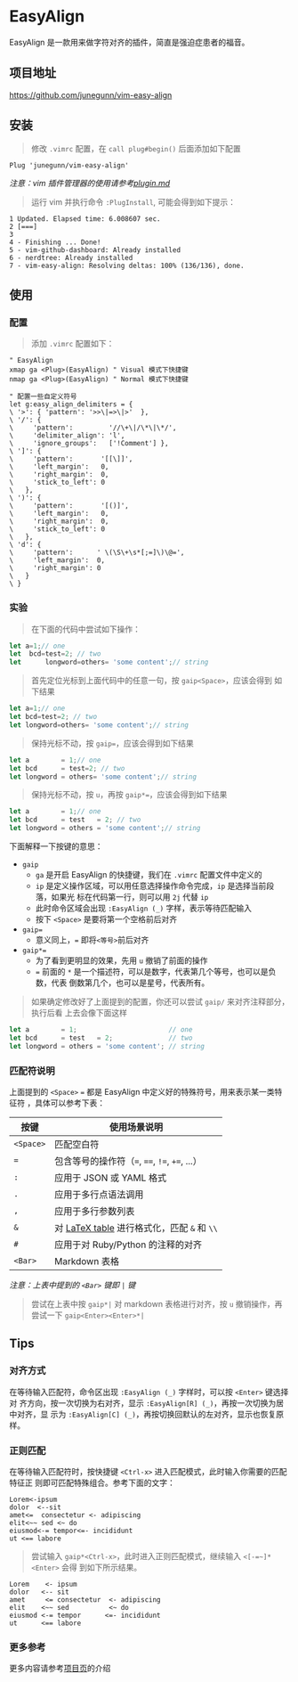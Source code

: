 # EasyAlign

EasyAlign 是一款用来做字符对齐的插件，简直是强迫症患者的福音。

## 项目地址

https://github.com/junegunn/vim-easy-align

## 安装

> 修改 `.vimrc` 配置，在 `call plug#begin()` 后面添加如下配置

```vim
Plug 'junegunn/vim-easy-align'
```

_注意：vim 插件管理器的使用请参考[plugin.md](../plugin.md#插件管理)_

> 运行 vim 并执行命令 `:PlugInstall`, 可能会得到如下提示：
>
```
1 Updated. Elapsed time: 6.008607 sec.
2 [===]
3
4 - Finishing ... Done!
5 - vim-github-dashboard: Already installed
6 - nerdtree: Already installed
7 - vim-easy-align: Resolving deltas: 100% (136/136), done.
```

## 使用

### 配置

> 添加 `.vimrc` 配置如下：

```vim
" EasyAlign
xmap ga <Plug>(EasyAlign) " Visual 模式下快捷键
nmap ga <Plug>(EasyAlign) " Normal 模式下快捷键

" 配置一些自定义符号
let g:easy_align_delimiters = {
\ '>': { 'pattern': '>>\|=>\|>'  },
\ '/': {
\     'pattern':         '//\+\|/\*\|\*/',
\     'delimiter_align': 'l',
\     'ignore_groups':   ['!Comment'] },
\ ']': {
\     'pattern':       '[[\]]',
\     'left_margin':   0,
\     'right_margin':  0,
\     'stick_to_left': 0
\   },
\ ')': {
\     'pattern':       '[()]',
\     'left_margin':   0,
\     'right_margin':  0,
\     'stick_to_left': 0
\   },
\ 'd': {
\     'pattern':      ' \(\S\+\s*[;=]\)\@=',
\     'left_margin':  0,
\     'right_margin': 0
\   }
\ }
```

### 实验

> 在下面的代码中尝试如下操作：

```javascript
let a=1;// one
let  bcd=test=2; // two
let      longword=others= 'some content';// string
```

> 首先定位光标到上面代码中的任意一句，按 `gaip<Space>`，应该会得到
> 如下结果

```javascript
let a=1;// one
let bcd=test=2; // two
let longword=others= 'some content';// string
```

> 保持光标不动，按 `gaip=`，应该会得到如下结果

```javascript
let a        = 1;// one
let bcd      = test=2; // two
let longword = others= 'some content';// string
```

> 保持光标不动，按 `u`，再按 `gaip*=`，应该会得到如下结果

```javascript
let a        = 1;// one
let bcd      = test   = 2; // two
let longword = others = 'some content';// string
```

下面解释一下按键的意思：

- `gaip `
  - `ga` 是开启 EasyAlign 的快捷键，我们在 `.vimrc` 配置文件中定义的
  - `ip` 是定义操作区域，可以用任意选择操作命令完成，`ip` 是选择当前段落，如果光
  标在代码第一行，则可以用 `2j` 代替 `ip`
  - 此时命令区域会出现 `:EasyAlign (_)` 字样，表示等待匹配输入
  - 按下 `<Space>` 是要将第一个空格前后对齐
- `gaip=`
  - 意义同上，`=` 即将`<等号>`前后对齐
- `gaip*=`
  - 为了看到更明显的效果，先用 `u` 撤销了前面的操作
  - `=` 前面的  `*` 是一个描述符，可以是数字，代表第几个等号，也可以是负数，代表
  倒数第几个，也可以是星号，代表所有。

> 如果确定修改好了上面提到的配置，你还可以尝试 `gaip/` 来对齐注释部分，执行后看
> 上去会像下面这样

```javascript
let a        = 1;                       // one
let bcd      = test   = 2;              // two
let longword = others = 'some content'; // string
```

### 匹配符说明

上面提到的 `<Space>` `=` 都是 EasyAlign 中定义好的特殊符号，用来表示某一类特征符
，具体可以参考下表：

| 按键 | 使用场景说明 |
| --- | --- |
| `<Space>` | 匹配空白符  |
| `=` | 包含等号的操作符（`=`, `==`, `!=`, `+=`, ...） |
| `:` | 应用于 JSON 或 YAML 格式 |
| `.` | 应用于多行点语法调用 |
| `,` | 应用于多行参数列表 |
| `&` | 对 [LaTeX table](https://en.wikibooks.org/wiki/LaTeX/Tables) 进行格式化，匹配 `&` 和 `\\` |
| `#` | 应用于对 Ruby/Python 的注释的对齐 |
| `<Bar>` | Markdown 表格 |

_注意：上表中提到的 `<Bar>` 键即 `|` 键_

> 尝试在上表中按 `gaip*|` 对 markdown 表格进行对齐，按 `u` 撤销操作，再尝试一下
> `gaip<Enter><Enter>*|`

## Tips

### 对齐方式

在等待输入匹配符，命令区出现 `:EasyAlign (_)` 字样时，可以按  `<Enter>` 键选择对
齐方向，按一次切换为右对齐，显示 `:EasyAlign[R] (_)`，再按一次切换为居中对齐，显
示为 `:EasyAlign[C] (_)`，再按切换回默认的左对齐，显示也恢复原样。

### 正则匹配

在等待输入匹配符时，按快捷键 `<Ctrl-x>` 进入匹配模式，此时输入你需要的匹配特征正
则即可匹配特殊组合。参考下面的文字：

```
Lorem<-ipsum
dolor  <--sit
amet<=  consectetur <- adipiscing
elit<~~ sed <~ do
eiusmod<-= tempor<=- incididunt
ut <== labore
```

> 尝试输入 `gaip*<Ctrl-x>`，此时进入正则匹配模式，继续输入 `<[-=~]*<Enter>` 会得
> 到如下所示结果。

```
Lorem    <- ipsum
dolor   <-- sit
amet     <= consectetur  <- adipiscing
elit    <~~ sed          <~ do
eiusmod <-= tempor      <=- incididunt
ut      <== labore
```

### 更多参考

更多内容请参考[项目页](https://github.com/junegunn/vim-easy-align)的介绍
